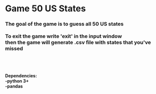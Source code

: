 <h1>Game 50 US States</h1>
<h3>
The goal of the game is to guess all 50 US states<br><br>
To exit the game write 'exit' in the input window<br>
then the game will generate .csv file with states that you've missed
</h3>
<br><br>
<h4>Dependencies:<br>-python 3+<br>-pandas<br></h4>